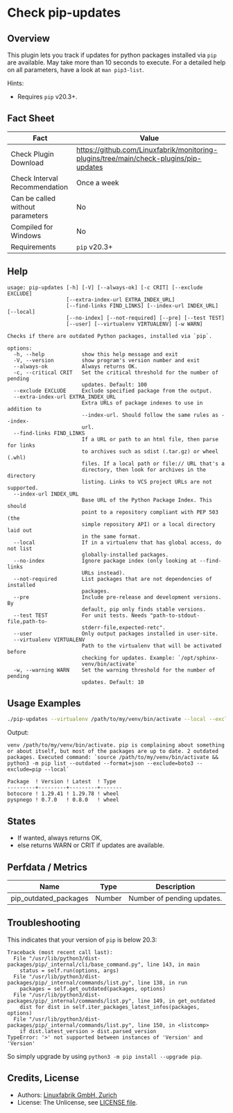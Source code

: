 # Check pip-updates

## Overview

This plugin lets you track if updates for python packages installed via `pip` are available. May take more than 10 seconds to execute. For a detailed help on all parameters, have a look at `man pip3-list`.

Hints:

* Requires `pip` v20.3+.


## Fact Sheet

| Fact | Value |
|----|----|
| Check Plugin Download                 | <https://github.com/Linuxfabrik/monitoring-plugins/tree/main/check-plugins/pip-updates> |
| Check Interval Recommendation         | Once a week |
| Can be called without parameters      | No |
| Compiled for Windows                  | No |
| Requirements                          | `pip` v20.3+ |


## Help

```text
usage: pip-updates [-h] [-V] [--always-ok] [-c CRIT] [--exclude EXCLUDE]
                   [--extra-index-url EXTRA_INDEX_URL]
                   [--find-links FIND_LINKS] [--index-url INDEX_URL] [--local]
                   [--no-index] [--not-required] [--pre] [--test TEST]
                   [--user] [--virtualenv VIRTUALENV] [-w WARN]

Checks if there are outdated Python packages, installed via `pip`.

options:
  -h, --help            show this help message and exit
  -V, --version         show program's version number and exit
  --always-ok           Always returns OK.
  -c, --critical CRIT   Set the critical threshold for the number of pending
                        updates. Default: 100
  --exclude EXCLUDE     Exclude specified package from the output.
  --extra-index-url EXTRA_INDEX_URL
                        Extra URLs of package indexes to use in addition to
                        --index-url. Should follow the same rules as --index-
                        url.
  --find-links FIND_LINKS
                        If a URL or path to an html file, then parse for links
                        to archives such as sdist (.tar.gz) or wheel (.whl)
                        files. If a local path or file:// URL that's a
                        directory, then look for archives in the directory
                        listing. Links to VCS project URLs are not supported.
  --index-url INDEX_URL
                        Base URL of the Python Package Index. This should
                        point to a repository compliant with PEP 503 (the
                        simple repository API) or a local directory laid out
                        in the same format.
  --local               If in a virtualenv that has global access, do not list
                        globally-installed packages.
  --no-index            Ignore package index (only looking at --find-links
                        URLs instead).
  --not-required        List packages that are not dependencies of installed
                        packages.
  --pre                 Include pre-release and development versions. By
                        default, pip only finds stable versions.
  --test TEST           For unit tests. Needs "path-to-stdout-file,path-to-
                        stderr-file,expected-retc".
  --user                Only output packages installed in user-site.
  --virtualenv VIRTUALENV
                        Path to the virtualenv that will be activated before
                        checking for updates. Example: `/opt/sphinx-
                        venv/bin/activate`
  -w, --warning WARN    Set the warning threshold for the number of pending
                        updates. Default: 10
```


## Usage Examples

```bash
./pip-updates --virtualenv /path/to/my/venv/bin/activate --local --exclude boto3 --exclude pip
```

Output:

```text
venv /path/to/my/venv/bin/activate. pip is complaining about something or about itself, but most of the packages are up to date. 2 outdated packages. Executed command: `source /path/to/my/venv/bin/activate && python3 -m pip list --outdated --format=json --exclude=boto3 --exclude=pip --local`

Package  ! Version ! Latest  ! Type  
---------+---------+---------+-------
botocore ! 1.29.41 ! 1.29.78 ! wheel 
pyspnego ! 0.7.0   ! 0.8.0   ! wheel
```


## States

* If wanted, always returns OK,
* else returns WARN or CRIT if updates are available.


## Perfdata / Metrics

| Name                  | Type   | Description                |
|-----------------------|--------|----------------------------|
| pip_outdated_packages | Number | Number of pending updates. |


## Troubleshooting

This indicates that your version of `pip` is below 20.3:

```text
Traceback (most recent call last):
  File "/usr/lib/python3/dist-packages/pip/_internal/cli/base_command.py", line 143, in main
    status = self.run(options, args)
  File "/usr/lib/python3/dist-packages/pip/_internal/commands/list.py", line 138, in run
    packages = self.get_outdated(packages, options)
  File "/usr/lib/python3/dist-packages/pip/_internal/commands/list.py", line 149, in get_outdated
    dist for dist in self.iter_packages_latest_infos(packages, options)
  File "/usr/lib/python3/dist-packages/pip/_internal/commands/list.py", line 150, in <listcomp>
    if dist.latest_version > dist.parsed_version
TypeError: '>' not supported between instances of 'Version' and 'Version'
```

So simply upgrade by using `python3 -m pip install --upgrade pip`.


## Credits, License

* Authors: [Linuxfabrik GmbH, Zurich](https://www.linuxfabrik.ch)
* License: The Unlicense, see [LICENSE file](https://unlicense.org/).
